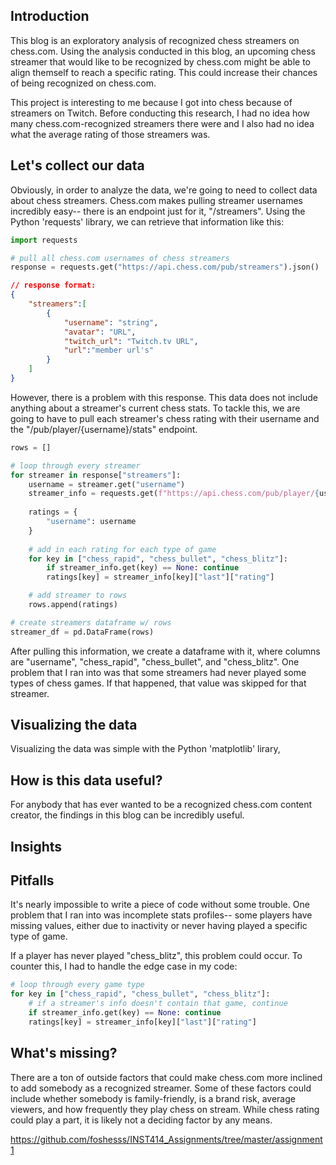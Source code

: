 ## Introduction
This blog is an exploratory analysis of recognized chess streamers on chess.com. Using the analysis conducted in this blog, an upcoming chess streamer that would like to be recognized by chess.com might be able to align themself to reach a specific rating. This could increase their chances of being recognized on chess.com.

This project is interesting to me because I got into chess because of streamers on Twitch. Before conducting this research, I had no idea how many chess.com-recognized streamers there were and I also had no idea what the average rating of those streamers was.

## Let's collect our data
Obviously, in order to analyze the data, we're going to need to collect data about chess streamers. Chess.com makes pulling streamer usernames incredibly easy-- there is an endpoint just for it, "/streamers". Using the Python 'requests' library, we can retrieve that information like this:

```py
import requests

# pull all chess.com usernames of chess streamers
response = requests.get("https://api.chess.com/pub/streamers").json()
```
```json
// response format:
{
    "streamers":[
        {
            "username": "string",
            "avatar": "URL",
            "twitch_url": "Twitch.tv URL",
            "url":"member url's"
        }
    ]
}
```

However, there is a problem with this response. This data does not include anything about a streamer's current chess stats. To tackle this, we are going to have to pull each streamer's chess rating with their username and the "/pub/player/{username}/stats" endpoint.

```py
rows = []

# loop through every streamer
for streamer in response["streamers"]:
    username = streamer.get("username")
    streamer_info = requests.get(f"https://api.chess.com/pub/player/{username}/stats").json()
    
    ratings = {
        "username": username
    }
    
    # add in each rating for each type of game
    for key in ["chess_rapid", "chess_bullet", "chess_blitz"]:
        if streamer_info.get(key) == None: continue
        ratings[key] = streamer_info[key]["last"]["rating"]

    # add streamer to rows
    rows.append(ratings)

# create streamers dataframe w/ rows
streamer_df = pd.DataFrame(rows)
```

After pulling this information, we create a dataframe with it, where columns are "username", "chess_rapid", "chess_bullet", and "chess_blitz". One problem that I ran into was that some streamers had never played some types of chess games. If that happened, that value was skipped for that streamer.

## Visualizing the data
Visualizing the data was simple with the Python 'matplotlib' lirary,


## How is this data useful?
For anybody that has ever wanted to be a recognized chess.com content creator, the findings in this blog can be incredibly useful.

## Insights


## Pitfalls
It's nearly impossible to write a piece of code without some trouble. One problem that I ran into was incomplete stats profiles-- some players have missing values, either due to inactivity or never having played a specific type of game. 

If a player has never played "chess_blitz", this problem could occur. To counter this, I had to handle the edge case in my code:
```py
# loop through every game type
for key in ["chess_rapid", "chess_bullet", "chess_blitz"]:
    # if a streamer's info doesn't contain that game, continue
    if streamer_info.get(key) == None: continue
    ratings[key] = streamer_info[key]["last"]["rating"]
```

## What's missing?
There are a ton of outside factors that could make chess.com more inclined to add somebody as a recognized streamer. Some of these factors could include whether somebody is family-friendly, is a brand risk, average viewers, and how frequently they play chess on stream. While chess rating could play a part, it is likely not a deciding factor by any means.


https://github.com/foshesss/INST414_Assignments/tree/master/assignment1

